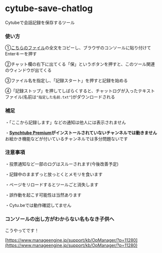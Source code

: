 # cytube-save-chatlog
Cytubeで会話記録を保存するツール

### 使い方
①[こちらのファイル](https://raw.githubusercontent.com/nemota/cytube-save-chatlog/master/main.js)の全文をコピーし、ブラウザのコンソールに貼り付けてEnterキーを押す

②チャット欄の右下に出てくる「保」というボタンを押すと、このツール関連のウィンドウが出てくる

③ファイル名を指定し、「記録スタート」を押すと記録を始める

④「記録ストップ」を押してしばらくすると、チャットログが入ったテキストファイル(名前は`"指定した名前.txt"`)がダウンロードされる

### 補足
・「ここから記録します」などの通知は他人には表示されません

・**[Synchtube Premium](https://dl.dropboxusercontent.com/s/1dyazoq6t7wh808/Premium.js)がインストールされていないチャンネルでは動きません**
　お絵かき機能などが付いているチャンネルでは多分問題ないです

### 注意事項
・投票通知など一部のログはスルーされます(今後改善予定)

・記録中のままずっと放っとくとメモリを食います

・ページをリロードするとツールごと消失します

・誤作動を起こす可能性は当然あります

・Cytu.beでは動作確認してません

### コンソールの出し方がわからない名もなき子供へ
こうやってです！

[https://www.manageengine.jp/support/kb/OpManager/?p=11280](https://www.manageengine.jp/support/kb/OpManager/?p=11280)

